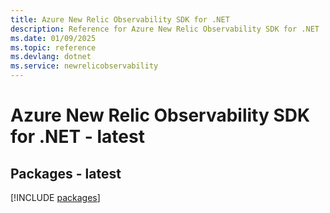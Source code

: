 ```yaml
---
title: Azure New Relic Observability SDK for .NET
description: Reference for Azure New Relic Observability SDK for .NET
ms.date: 01/09/2025
ms.topic: reference
ms.devlang: dotnet
ms.service: newrelicobservability
---
```

# Azure New Relic Observability SDK for .NET - latest
## Packages - latest
[!INCLUDE [packages](new-relic-observability-index.md)]